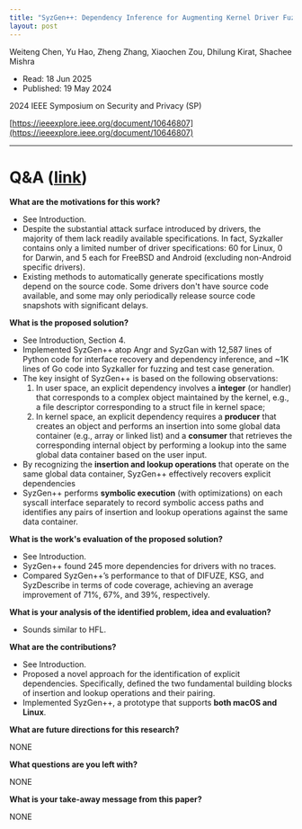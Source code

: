 ```yaml
---
title: "SyzGen++: Dependency Inference for Augmenting Kernel Driver Fuzzing"
layout: post
---
```


Weiteng Chen, Yu Hao, Zheng Zhang, Xiaochen Zou, Dhilung Kirat, Shachee Mishra

* Read: 18 Jun 2025
* Published: 19 May 2024

2024 IEEE Symposium on Security and Privacy (SP)

[https://ieeexplore.ieee.org/document/10646807](https://ieeexplore.ieee.org/document/10646807)

---

# Q&A ([link](https://cseweb.ucsd.edu/~wgg/CSE210/howtoread.html))

**What are the motivations for this work?** 
* See Introduction.
* Despite the substantial attack surface introduced by drivers, the majority of them lack readily available specifications. In fact, Syzkaller contains only a limited number of driver specifications: 60 for Linux, 0 for Darwin, and 5 each for FreeBSD and Android (excluding non-Android specific drivers).
* Existing methods to automatically generate specifications mostly depend on the source code. Some drivers don't have source code available, and some may only periodically release source code snapshots with significant delays.

**What is the proposed solution?**
* See Introduction, Section 4.
* Implemented SyzGen++ atop Angr and SyzGan with 12,587 lines of Python code for interface recovery and dependency inference, and ~1K lines of Go code into Syzkaller for fuzzing and test case generation. 
* The key insight of SyzGen++ is based on the following observations:
    1. In user space, an explicit dependency involves a **integer** (or handler) that corresponds to a complex object maintained by the kernel, e.g., a file descriptor corresponding to a struct file in kernel space;
    2. In kernel space, an explicit dependency requires a **producer** that creates an object and performs an insertion into some global data container (e.g., array or linked list) and a **consumer** that retrieves the corresponding internal object by performing a lookup into the same global data container based on the user input.
* By recognizing the **insertion and lookup operations** that operate on the same global data container, SyzGen++ effectively recovers explicit dependencies 
* SyzGen++ performs **symbolic execution** (with optimizations) on each syscall interface separately to record symbolic access paths and identifies any pairs of insertion and lookup operations against the same data container.

**What is the work's evaluation of the proposed solution?**
* See Introduction.
* SyzGen++ found 245 more dependencies for drivers with no traces.
* Compared SyzGen++’s performance to that of DIFUZE, KSG, and SyzDescribe in terms of code coverage, achieving an average improvement of 71%, 67%, and 39%, respectively. 

**What is your analysis of the identified problem, idea and evaluation?**
* Sounds similar to HFL.

**What are the contributions?**
* See Introduction.
* Proposed a novel approach for the identification of explicit dependencies. Specifically, defined the two fundamental building blocks of insertion and lookup operations and their pairing.
* Implemented SyzGen++, a prototype that supports **both macOS and Linux**.

**What are future directions for this research?**

NONE

**What questions are you left with?**

NONE

**What is your take-away message from this paper?**

NONE